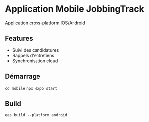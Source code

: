 # Application Mobile JobbingTrack

Application cross-platform iOS/Android

## Features
- Suivi des candidatures
- Rappels d'entretiens
- Synchronisation cloud

## Démarrage
`cd mobile`
`npx expo start`

## Build

`eas build --platform android`

